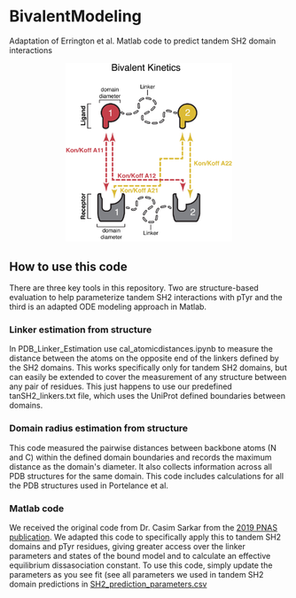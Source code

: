 # BivalentModeling
Adaptation of Errington et al. Matlab code to predict tandem SH2 domain interactions


<p align="center">
    <img src="Bivalent%20Kinetics%20nomenclature.jpg" alt="Overview of Model Parameters" width="300">
</p>

## How to use this code
There are three key tools in this repository. Two are structure-based evaluation to help parameterize tandem SH2 interactions with pTyr and the third is an adapted ODE modeling approach in Matlab. 
### Linker estimation from structure
In PDB_Linker_Estimation use cal_atomicdistances.ipynb to measure the distance between the atoms on the opposite end of the linkers defined by the SH2 domains. This works specifically only for tandem SH2 domains, but can easily be extended to cover the measurement of any structure between any pair of residues. This just happens to use our predefined tanSH2_linkers.txt file, which uses the UniProt defined boundaries between domains. 

### Domain radius estimation from structure
This code measured the pairwise distances between backbone atoms (N and C) within the defined domain boundaries and records the maximum distance as the domain's diameter. It also collects information across all PDB structures for the same domain. This code includes calculations for all the PDB structures used in Portelance et al.

### Matlab code 
We received the original code from Dr. Casim Sarkar from the [2019 PNAS publication](https://pubmed.ncbi.nlm.nih.gov/31776263/). We adapted this code to specifically apply this to tandem SH2 domains and pTyr residues, giving greater access over the linker parameters and states of the bound model and to calculate an effective equilibrium dissasociation constant. To use this code, simply update the parameters as you see fit (see all parameters we used in tandem SH2 domain predictions in [SH2_prediction_parameters.csv](Bivalent_Matlab_Code/SH2_prediction_parameters.csv)
